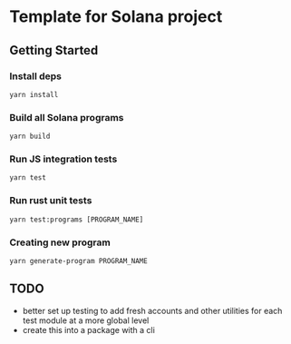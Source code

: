 # Template for Solana project

## Getting Started

### Install deps
```
yarn install
```

### Build all Solana programs
```
yarn build
```

### Run JS integration tests
```
yarn test
```

### Run rust unit tests
```
yarn test:programs [PROGRAM_NAME]
```

### Creating new program
```
yarn generate-program PROGRAM_NAME
```


## TODO
- better set up testing to add fresh accounts and other utilities for each test module at a more global level
- create this into a package with a cli
